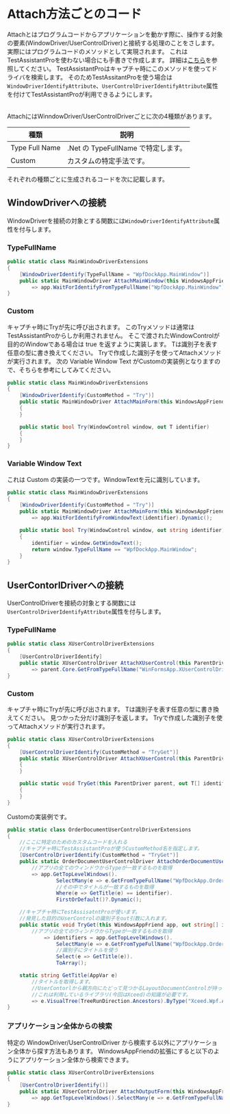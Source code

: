 # Attach方法ごとのコード

Attachとはプログラムコードからアプリケーションを動かす際に、操作する対象の要素(WindowDriver/UserControlDriver)と接続する処理のことをさします。 実際にはプログラムコードのメソッドとして実現されます。
これはTestAssistantProを使わない場合にも手書きで作成します。
詳細は[こちら](https://github.com/Codeer-Software/Friendly/blob/master/TestAutomationDesign.jp.md#attach)を参照してください。
TestAssistantProはキャプチャ時にこのメソッドを使ってドライバを検索します。
そのためTestAssitantProを使う場合は`WindowDriverIdentifyAttribute`、`UserControlDriverIdentifyAttribute`属性を付けてTestAssistantProが利用できるようにします。

<br>
AttachにはWinndowDriver/UserControlDriverごとに次の4種類があります。

| 種類 | 説明 |
|-----|-----|
| Type Full Name | .Net の TypeFullName で特定します。 |
| Custom | カスタムの特定手法です。 |

それぞれの種類ごとに生成されるコードを次に記載します。

## WindowDriverへの接続

WindowDriverを接続の対象とする関数には`WindowDriverIdentifyAttribute`属性を付与します。

### TypeFullName

```cs
public static class MainWindowDriverExtensions
{
    [WindowDriverIdentify(TypeFullName = "WpfDockApp.MainWindow")]
    public static MainWindowDriver AttachMainWindow(this WindowsAppFriend app)
        => app.WaitForIdentifyFromTypeFullName("WpfDockApp.MainWindow").Dynamic();
}
```
### Custom

キャプチャ時にTryが先に呼び出されます。
このTryメソッドは通常はTestAssistantProからしか利用されません。
そこで渡されたWindowControlが目的のWindowである場合は true を返すように実装します。
Tは識別子を表す任意の型に書き換えてください。
Tryで作成した識別子を使ってAttachメソッドが実行されます。
次の Variable Window Text がCustomの実装例となりますので、そちらを参考にしてみてください。
```cs
public static class MainWindowDriverExtensions
{
    [WindowDriverIdentify(CustomMethod = "Try")]
    public static MainWindowDriver AttachMainForm(this WindowsAppFriend app, T identifier)
    {
    }

    public static bool Try(WindowControl window, out T identifier)
    {
    }
}
```

### Variable Window Text

これは Custom の実装の一つです。WindowTextを元に識別しています。
```cs
public static class MainWindowDriverExtensions
{
    [WindowDriverIdentify(CustomMethod = "Try")]
    public static MainWindowDriver AttachMainForm(this WindowsAppFriend app, string identifier)
        => app.WaitForIdentifyFromWindowText(identifier).Dynamic();

    public static bool Try(WindowControl window, out string identifier)
    {
        identifier = window.GetWindowText();
        return window.TypeFullName == "WpfDockApp.MainWindow";
    }
}
```

## UserContorlDriverへの接続

UserControlDriverを接続の対象とする関数には`UserControlDriverIdentifyAttribute`属性を付与します。

### TypeFullName

```cs
public static class XUserControlDriverExtensions
{
    [UserControlDriverIdentify]
    public static XUserControlDriver AttachXUserControl(this ParentDriver parent)
        => parent.Core.GetFromTypeFullName("WinFormsApp.XUserControlDriver").FirstOrDefault()?.Dynamic();
}
```

### Custom

キャプチャ時にTryが先に呼び出されます。
Tは識別子を表す任意の型に書き換えてください。
見つかった分だけ識別子を返します。
Tryで作成した識別子を使ってAttachメソッドが実行されます。

```cs
public static class XUserControlDriverExtensions
{
    [UserControlDriverIdentify(CustomMethod = "TryGet")]
    public static XUserControlDriver AttachXUserControl(this ParentDriver parent, T identifier)
    {
    }

    public static void TryGet(this ParentDriver parent, out T[] identifier)
    {
    }
}
```

Customの実装例です。<br>
```cs
public static class OrderDocumentUserControlDriverExtensions
{
    //ここに特定のためのカスタムコードを入れる
    //キャプチャ時にTestAssistantProが使うCustomMethod名を指定します。
    [UserControlDriverIdentify(CustomMethod = "TryGet")]
    public static OrderDocumentUserControlDriver AttachOrderDocumentUserControl(this WindowsAppFriend app, string identifier)
        //アプリの全てのウィンドウからTypeが一致するものを取得
        => app.GetTopLevelWindows().
                SelectMany(e => e.GetFromTypeFullName("WpfDockApp.OrderDocumentUserControl")).
                //その中でタイトルが一致するものを取得
                Where(e => GetTitle(e) == identifier).
                FirstOrDefault()?.Dynamic();

    //キャプチャ時にTestAssisatntProが使います。
    //発見した目的のUserControlの識別子をout引数に入れます。
    public static void TryGet(this WindowsAppFriend app, out string[] identifiers)
        //アプリの全てのウィンドウからTypeが一致するものを取得
            => identifiers = app.GetTopLevelWindows().
                SelectMany(e => e.GetFromTypeFullName("WpfDockApp.OrderDocumentUserControl")).
                //識別子にタイトルを使う
                Select(e => GetTitle(e)).
                ToArray();

    static string GetTitle(AppVar e)
        //タイトルを取得します。
        //UserContorlから親方向にたどって見つかるLayoutDocumentControlが持っています。
        //これは利用しているライブラリ(今回はXceed)の知識が必要です。
        => e.VisualTree(TreeRunDirection.Ancestors).ByType("Xceed.Wpf.AvalonDock.Controls.LayoutDocumentControl").First().Dynamic().Model.Title;
}
```

### アプリケーション全体からの検索

特定の WindowDriver/UserControlDriver から検索する以外にアプリケーション全体から探す方法もあります。
WindowsAppFriendの拡張にすると以下のようにアプリケーション全体から検索できます。

```cs
public static class XUserControlDriverExtensions
{
    [UserControlDriverIdentify()]
    public static XUserControlDriver AttachOutputForm(this WindowsAppFriend app)
        => app.GetTopLevelWindows().SelectMany(e => e.GetFromTypeFullName("WinFormsApp.XUserControlDriver")).FirstOrDefault()?.Dynamic();
}
```
